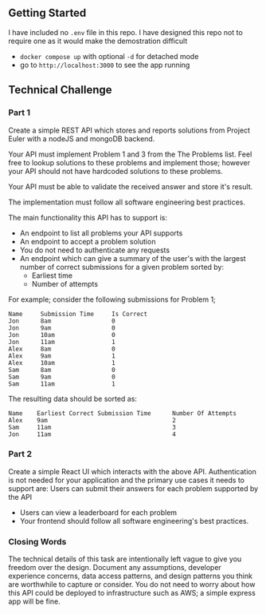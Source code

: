 ## Getting Started

I have included no `.env` file in this repo. I have designed this repo not to require one as it would make the demostration difficult

- `docker compose up` with optional `-d` for detached mode
- go to `http://localhost:3000` to see the app running

## Technical Challenge
### Part 1
Create a simple REST API which stores and reports solutions from Project Euler with a nodeJS and
mongoDB backend.

Your API must implement Problem 1 and 3 from the The Problems list. Feel free to lookup solutions to
these problems and implement those; however your API should not have hardcoded solutions to these
problems.

Your API must be able to validate the received answer and store it's result.

The implementation must follow all software engineering best practices.

The main functionality this API has to support is:
- An endpoint to list all problems your API supports
- An endpoint to accept a problem solution
- You do not need to authenticate any requests
- An endpoint which can give a summary of the user's with the largest number of correct submissions for a given problem sorted by:
  - Earliest time
  - Number of attempts

For example; consider the following submissions for Problem 1;
```
Name     Submission Time     Is Correct
Jon      8am                 0
Jon      9am                 0
Jon      10am                0
Jon      11am                1
Alex     8am                 0
Alex     9am                 1
Alex     10am                1
Sam      8am                 0
Sam      9am                 0
Sam      11am                1
```

The resulting data should be sorted as:
```
Name    Earliest Correct Submission Time      Number Of Attempts
Alex    9am                                   2
Sam     11am                                  3
Jon     11am                                  4
```

### Part 2

Create a simple React UI which interacts with the above API. Authentication is not needed for your application and the primary use cases it needs to support are:
Users can submit their answers for each problem supported by the API
- Users can view a leaderboard for each problem
- Your frontend should follow all software engineering's best practices.

### Closing Words

The technical details of this task are intentionally left vague to give you freedom over the design. Document any assumptions, developer experience concerns, data access patterns, and design patterns you think are worthwhile to capture or consider. You do not need to worry about how this API could be deployed to infrastructure such as AWS; a simple express app will be fine.
